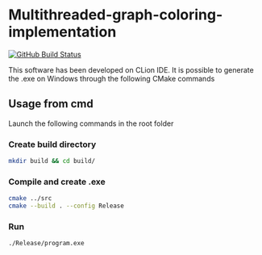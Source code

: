 # Multithreaded-graph-coloring-implementation


[![GitHub Build Status](https://github.com/team-diana/DIANA-TemplateCPP/workflows/C/C++%20CI/badge.svg)](https://github.com/team-diana/DIANA-TemplateCPP/actions)

This software has been developed on CLion IDE.
It is possible to generate the .exe on Windows 
through the following CMake commands

## Usage from cmd

Launch the following commands in the root folder

### Create build directory

```bash
mkdir build && cd build/
```

### Compile and create .exe

```bash
cmake ../src
cmake --build . --config Release 

```

### Run

```bash
./Release/program.exe
```
